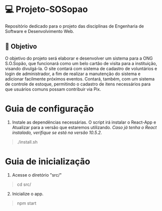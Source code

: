 # 💻 Projeto-SOSopao
Repositório dedicado para o projeto das disciplinas de Engenharia de Software e Desenvolvimento Web.

## 💭 Objetivo

O objetivo do projeto será elaborar e desenvolver um sistema para a ONG S.O.Sopão, que funcionará como um belo cartão de visita para a instituição, visando divulgá-la. O site contará com sistema de cadastro de voluntários e login de administrador, a fim de realizar a manutenção do sistema e adicionar facilmente próximos eventos. Contará, também, com um sistema de controle de estoque, permitindo o cadastro de itens necessários para que usuários comuns possam contribuir via Pix.

# Guia de configuração

1. Instale as dependências necessárias. O script irá instalar o React-App e Atualizar para a versão que estaremos utilizando. *Caso já tenha o React instalado, verifique se está na versão 10.5.2*.

> ./install.sh

# Guia de inicialização

1. Acesse o diretório "src/"

> cd src/

2. Inicialize o app.

> npm start
